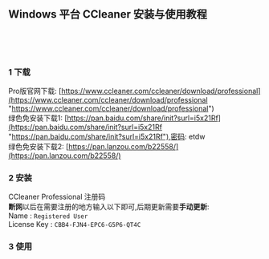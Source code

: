 ## Windows 平台 CCleaner 安装与使用教程  

​    

​    

### 1 下载  

Pro版官网下载: [https://www.ccleaner.com/ccleaner/download/professional](https://www.ccleaner.com/ccleaner/download/professional "https://www.ccleaner.com/ccleaner/download/professional")  
绿色免安装下载1: [https://pan.baidu.com/share/init?surl=i5x21Rf](https://pan.baidu.com/share/init?surl=i5x21Rf "https://pan.baidu.com/share/init?surl=i5x21Rf"),密码: etdw  
绿色免安装下载2: [https://pan.lanzou.com/b22558/](https://pan.lanzou.com/b22558/)    

### 2 安装  

  CCleaner Professional 注册码  
  **断网**以后在需要注册的地方输入以下即可,后期更新需要**手动更新**:  
  Name : `Registered User`  
  License Key : `CBB4-FJN4-EPC6-G5P6-QT4C`   

### 3 使用  



